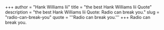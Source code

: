 +++
author = "Hank Williams Iii"
title = "the best Hank Williams Iii Quote"
description = "the best Hank Williams Iii Quote: Radio can break you."
slug = "radio-can-break-you"
quote = '''Radio can break you.'''
+++
Radio can break you.
